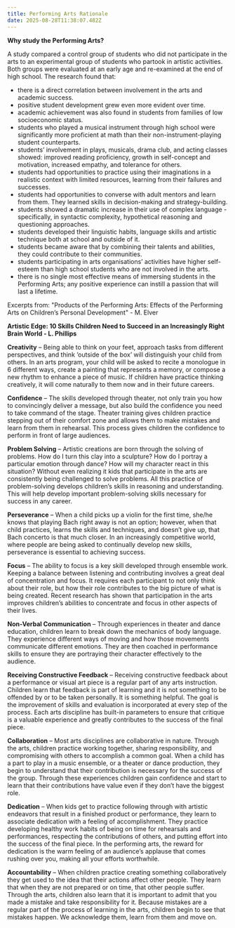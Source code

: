 ```yaml
---
title: Performing Arts Rationale
date: 2025-08-28T11:38:07.482Z
---
```

**Why study the Performing Arts?**

A study compared a control group of students who did not participate in the arts to an experimental group of students who partook in artistic activities. Both groups were evaluated at an early age and re-examined at the end of high school. The research found that: 

* there is a direct correlation between involvement in the arts and academic success. 
* positive student development grew even more evident over time. 
* academic achievement was also found in students from families of low socioeconomic status. 
* students who played a musical instrument through high school were significantly more proficient at math than their non-instrument-playing student counterparts. 
* students’ involvement in plays, musicals, drama club, and acting classes showed: improved reading proficiency, growth in self-concept and motivation, increased empathy, and tolerance for others. 
* students had opportunities to practice using their imaginations in a realistic context with limited resources, learning from their failures and successes. 
* students had opportunities to converse with adult mentors and learn from them. They learned skills in decision-making and strategy-building. 
* students showed a dramatic increase in their use of complex language - specifically, in syntactic complexity, hypothetical reasoning and questioning approaches. 
* students developed their linguistic habits, language skills and artistic technique both at school and outside of it. 
* students became aware that by combining their talents and abilities, they could contribute to their communities. 
* students participating in arts organisations’ activities have higher self-esteem than high school students who are not involved in the arts. 
* there is no single most effective means of immersing students in the Performing Arts; any positive experience can instill a passion that will last a lifetime. 

Excerpts from: "Products of the Performing Arts: Effects of the Performing Arts on Children’s Personal Development" - M. Elver

**Artistic Edge: 10 Skills Children Need to Succeed in an Increasingly Right Brain World - L. Phillips**

**Creativity** – Being able to think on your feet, approach tasks from different perspectives, and think ‘outside of the box’ will distinguish your child from others. In an arts program, your child will be asked to recite a monologue in 6 different ways, create a painting that represents a memory, or compose a new rhythm to enhance a piece of music. If children have practice thinking creatively, it will come naturally to them now and in their future careers.

**Confidence** – The skills developed through theater, not only train you how to convincingly deliver a message, but also build the confidence you need to take command of the stage. Theater training gives children practice stepping out of their comfort zone and allows them to make mistakes and learn from them in rehearsal. This process gives children the confidence to perform in front of large audiences.

**Problem Solving** – Artistic creations are born through the solving of problems. How do I turn this clay into a sculpture? How do I portray a particular emotion through dance? How will my character react in this situation? Without even realizing it kids that participate in the arts are consistently being challenged to solve problems. All this practice of problem-solving develops children’s skills in reasoning and understanding. This will help develop important problem-solving skills necessary for success in any career.

**Perseverance** – When a child picks up a violin for the first time, she/he knows that playing Bach right away is not an option; however, when that child practices, learns the skills and techniques, and doesn’t give up, that Bach concerto is that much closer. In an increasingly competitive world, where people are being asked to continually develop new skills, perseverance is essential to achieving success.

**Focus** – The ability to focus is a key skill developed through ensemble work. Keeping a balance between listening and contributing involves a great deal of concentration and focus. It requires each participant to not only think about their role, but how their role contributes to the big picture of what is being created. Recent research has shown that participation in the arts improves children’s abilities to concentrate and focus in other aspects of their lives.

**Non-Verbal Communication** – Through experiences in theater and dance education, children learn to break down the mechanics of body language. They experience different ways of moving and how those movements communicate different emotions. They are then coached in performance skills to ensure they are portraying their character effectively to the audience.

**Receiving Constructive Feedback** – Receiving constructive feedback about a performance or visual art piece is a regular part of any arts instruction. Children learn that feedback is part of learning and it is not something to be offended by or to be taken personally. It is something helpful. The goal is the improvement of skills and evaluation is incorporated at every step of the process. Each arts discipline has built-in parameters to ensure that critique is a valuable experience and greatly contributes to the success of the final piece. 

**Collaboration** – Most arts disciplines are collaborative in nature. Through the arts, children practice working together, sharing responsibility, and compromising with others to accomplish a common goal. When a child has a part to play in a music ensemble, or a theater or dance production, they begin to understand that their contribution is necessary for the success of the group. Through these experiences children gain confidence and start to learn that their contributions have value even if they don’t have the biggest role.

**Dedication** – When kids get to practice following through with artistic endeavors that result in a finished product or performance, they learn to associate dedication with a feeling of accomplishment. They practice developing healthy work habits of being on time for rehearsals and performances, respecting the contributions of others, and putting effort into the success of the final piece. In the performing arts, the reward for dedication is the warm feeling of an audience’s applause that comes rushing over you, making all your efforts worthwhile.

**Accountability** – When children practice creating something collaboratively they get used to the idea that their actions affect other people. They learn that when they are not prepared or on time, that other people suffer. Through the arts, children also learn that it is important to admit that you made a mistake and take responsibility for it. Because mistakes are a regular part of the process of learning in the arts, children begin to see that mistakes happen. We acknowledge them, learn from them and move on.
